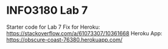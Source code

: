 # INFO3180 Lab 7
Starter code for Lab 7
Fix for Heroku:
https://stackoverflow.com/a/61073307/10361668
Heroku App:
https://obscure-coast-76380.herokuapp.com/
